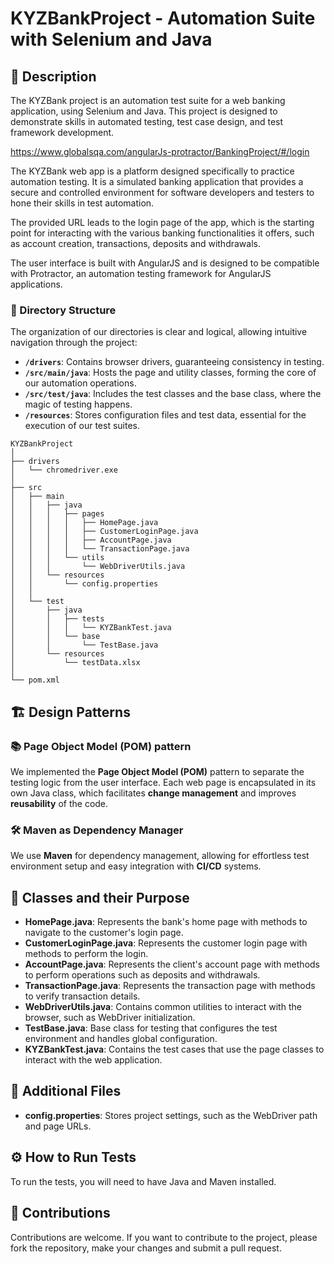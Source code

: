 # KYZBankProject - Automation Suite with Selenium and Java

## 🚀 Description
The KYZBank project is an automation test suite for a web banking application, using Selenium and Java. This project is designed to demonstrate skills in automated testing, test case design, and test framework development.

https://www.globalsqa.com/angularJs-protractor/BankingProject/#/login

The KYZBank web app is a platform designed specifically to practice automation testing. It is a simulated banking application that provides a secure and controlled environment for software developers and testers to hone their skills in test automation.

The provided URL leads to the login page of the app, which is the starting point for interacting with the various banking functionalities it offers, such as account creation, transactions, deposits and withdrawals.

The user interface is built with AngularJS and is designed to be compatible with Protractor, an automation testing framework for AngularJS applications.

### 📁 Directory Structure

The organization of our directories is clear and logical, allowing intuitive navigation through the project:

- **`/drivers`**: Contains browser drivers, guaranteeing consistency in testing.
- **`/src/main/java`**: Hosts the page and utility classes, forming the core of our automation operations.
- **`/src/test/java`**: Includes the test classes and the base class, where the magic of testing happens.
- **`/resources`**: Stores configuration files and test data, essential for the execution of our test suites.
```
KYZBankProject
│
├── drivers
│   └── chromedriver.exe
│
├── src
│   ├── main
│   │   ├── java
│   │   │   ├── pages
│   │   │   │   ├── HomePage.java
│   │   │   │   ├── CustomerLoginPage.java
│   │   │   │   ├── AccountPage.java
│   │   │   │   └── TransactionPage.java
│   │   │   └── utils
│   │   │       └── WebDriverUtils.java
│   │   └── resources
│   │       └── config.properties
│   │
│   └── test
│       ├── java
│       │   ├── tests
│       │   │   └── KYZBankTest.java
│       │   └── base
│       │       └── TestBase.java
│       └── resources
│           └── testData.xlsx
│
└── pom.xml
```
## 🏗️ Design Patterns

### 📚 Page Object Model (POM) pattern

We implemented the **Page Object Model (POM)** ​​pattern to separate the testing logic from the user interface. Each web page is encapsulated in its own Java class, which facilitates **change management** and improves **reusability** of the code.

### 🛠️ Maven as Dependency Manager

We use **Maven** for dependency management, allowing for effortless test environment setup and easy integration with **CI/CD** systems.

## 🧠 Classes and their Purpose

- **HomePage.java**: Represents the bank's home page with methods to navigate to the customer's login page.
- **CustomerLoginPage.java**: Represents the customer login page with methods to perform the login.
- **AccountPage.java**: Represents the client's account page with methods to perform operations such as deposits and withdrawals.
- **TransactionPage.java**: Represents the transaction page with methods to verify transaction details.
- **WebDriverUtils.java**: Contains common utilities to interact with the browser, such as WebDriver initialization.
- **TestBase.java**: Base class for testing that configures the test environment and handles global configuration.
- **KYZBankTest.java**: Contains the test cases that use the page classes to interact with the web application.

## 📝 Additional Files

- **config.properties**: Stores project settings, such as the WebDriver path and page URLs.

## ⚙️ How to Run Tests

To run the tests, you will need to have Java and Maven installed.

## 🤝 Contributions
Contributions are welcome. If you want to contribute to the project, please fork the repository, make your changes and submit a pull request.

